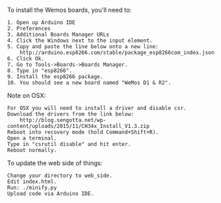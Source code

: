 To install the Wemos boards, you'll need to:

	1. Open up Arduino IDE
	2. Preferences
	3. Additional Boards Manager URLs
	4. Click the Windows next to the input element.
	5. Copy and paste the line below onto a new line:
		http://arduino.esp8266.com/stable/package_esp8266com_index.json
	6. Click Ok.
	7. Go to Tools->Boards->Boards Manager.
	8. Type in "esp8266".
	9. Install the esp8266 package.
	10. You should see a new board named "WeMos D1 & R2".

Note on OSX:

	For OSX you will need to install a driver and disable csr.
	Download the drivers from the link below:
		http://blog.sengotta.net/wp-content/uploads/2015/11/CH34x_Install_V1.3.zip
	Reboot into recovery mode (hold Command+Shift+R).
	Open a terminal.
	Type in "csrutil disable" and hit enter.
	Reboot normally.

To update the web side of things:

	Change your directory to web_side.
	Edit index.html.
	Run: ./minify.py
	Upload code via Arduino IDE.